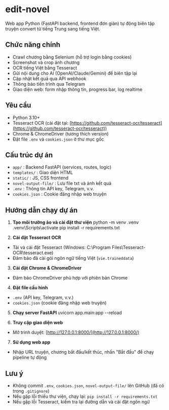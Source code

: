 # edit-novel

Web app Python (FastAPI backend, frontend đơn giản) tự động biên tập truyện convert từ tiếng Trung sang tiếng Việt.

## Chức năng chính
- Crawl chương bằng Selenium (hỗ trợ login bằng cookies)
- Screenshot và crop ảnh chương
- OCR tiếng Việt bằng Tesseract
- Gửi nội dung cho AI (OpenAI/Claude/Gemini) để biên tập lại
- Cập nhật kết quả qua API webhook
- Thông báo tiến trình qua Telegram
- Giao diện web: form nhập thông tin, progress bar, log realtime

## Yêu cầu
- Python 3.10+
- Tesseract OCR (cài đặt tại: [https://github.com/tesseract-ocr/tesseract](https://github.com/tesseract-ocr/tesseract))
- Chrome & ChromeDriver (tương thích version)
- Đặt file `.env` và `cookies.json` ở thư mục gốc

## Cấu trúc dự án
- `app/` : Backend FastAPI (services, routes, logic)
- `templates/` : Giao diện HTML
- `static/` : JS, CSS frontend
- `novel-output-file/` : Lưu file txt và ảnh kết quả
- `.env` : Thông tin API key, Telegram, v.v.
- `cookies.json` : Cookie đăng nhập web truyện

## Hướng dẫn chạy dự án

1. **Tạo môi trường ảo và cài đặt thư viện**
python -m venv .venv .venv\Scripts\activate pip install -r requirements.txt

2. **Cài đặt Tesseract OCR**
- Tải và cài đặt Tesseract (Windows: C:\Program Files\Tesseract-OCR\tesseract.exe)
- Đảm bảo đã cài gói ngôn ngữ tiếng Việt (`vie.traineddata`)

3. **Cài đặt Chrome & ChromeDriver**
- Đảm bảo ChromeDriver phù hợp với phiên bản Chrome

4. **Đặt file cấu hình**
- `.env` (API key, Telegram, v.v.)
- `cookies.json` (cookie đăng nhập web truyện)

5. **Chạy server FastAPI**
uvicorn app.main:app --reload

6. **Truy cập giao diện web**
- Mở trình duyệt: [http://127.0.0.1:8000/](http://127.0.0.1:8000/)

7. **Sử dụng web app**
- Nhập URL truyện, chương bắt đầu/kết thúc, nhấn "Bắt đầu" để chạy pipeline tự động

## Lưu ý
- Không commit `.env`, `cookies.json`, `novel-output-file/` lên GitHub (đã có trong `.gitignore`)
- Nếu gặp lỗi thiếu thư viện, chạy lại: `pip install -r requirements.txt`
- Nếu gặp lỗi Tesseract, kiểm tra lại đường dẫn và cài đặt ngôn ngữ


